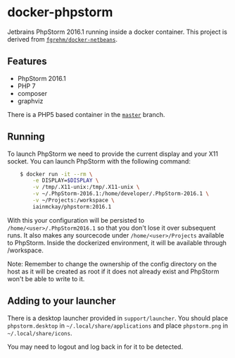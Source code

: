 # docker-phpstorm

Jetbrains PhpStorm 2016.1 running inside a docker container. This project is derived from [`fgrehm/docker-netbeans`](https://github.com/fgrehm/docker-netbeans).

## Features

* PhpStorm 2016.1
* PHP 7
* composer
* graphviz

There is a PHP5 based container in the [`master`](https://github.com/iainmckay/docker-phpstorm) branch.

## Running

To launch PhpStorm we need to provide the current display and your X11 socket. You can launch PhpStorm with the following command:

```sh
    $ docker run -it --rm \
        -e DISPLAY=$DISPLAY \
        -v /tmp/.X11-unix:/tmp/.X11-unix \
        -v ~/.PhpStorm-2016.1:/home/developer/.PhpStorm-2016.1 \
        -v ~/Projects:/workspace \
        iainmckay/phpstorm:2016.1
```

With this your configuration will be persisted to `/home/<user>/.PhpStorm2016.1` so that you don't lose it over subsequent runs. It also makes any sourcecode under `/home/<user>/Projects` available to PhpStorm. Inside the dockerized environment, it will be available through /workspace.

Note: Remember to change the ownership of the config directory on the host as it will be created as root if it does not already exist and PhpStorm won't be able to write to it.

## Adding to your launcher

There is a desktop launcher provided in `support/launcher`. You should place `phpstorm.desktop` in `~/.local/share/applications` and place `phpstorm.png` in `~/.local/share/icons`.

You may need to logout and log back in for it to be detected.
